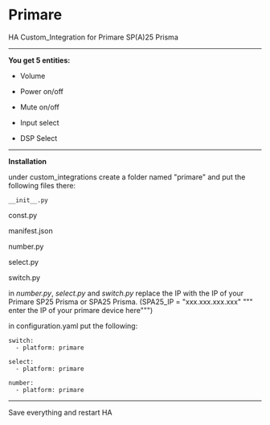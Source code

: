 # Primare

HA Custom_Integration for Primare SP(A)25 Prisma
<hr>
<B> You get 5 entities:</B>

- Volume

- Power on/off

- Mute on/off 

- Input select

- DSP Select

<hr>
<B>Installation</B>

under custom_integrations create a folder named "primare"
and put the following files there:

`__init__.py`

const.py

manifest.json

number.py

select.py

switch.py


in *number.py*, *select.py* and *switch.py* replace the IP with the IP of your Primare SP25 Prisma or SPA25 Prisma.
(SPA25_IP = "xxx.xxx.xxx.xxx" """ enter the IP of your primare device here""")

in configuration.yaml put the following:
```
switch:
  - platform: primare

select:
  - platform: primare

number:   
  - platform: primare
```
<hr>
Save everything and restart HA
